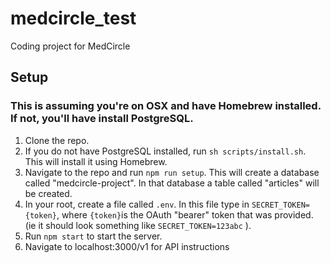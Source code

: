 # medcircle_test
Coding project for MedCircle

## Setup

### This is assuming you're on OSX and have Homebrew installed. If not, you'll have install PostgreSQL.

1. Clone the repo.
2. If you do not have PostgreSQL installed, run `sh scripts/install.sh`. This will install it using Homebrew.
3. Navigate to the repo and run `npm run setup`. This will create a database called "medcircle-project". In that database a table called "articles" will be created.
4. In your root, create a file called `.env`. In this file type in `SECRET_TOKEN={token}`, where `{token}`is the OAuth "bearer" token that was provided. (ie it should look something like `SECRET_TOKEN=123abc` ).
5. Run `npm start` to start the server.
6. Navigate to localhost:3000/v1 for API instructions